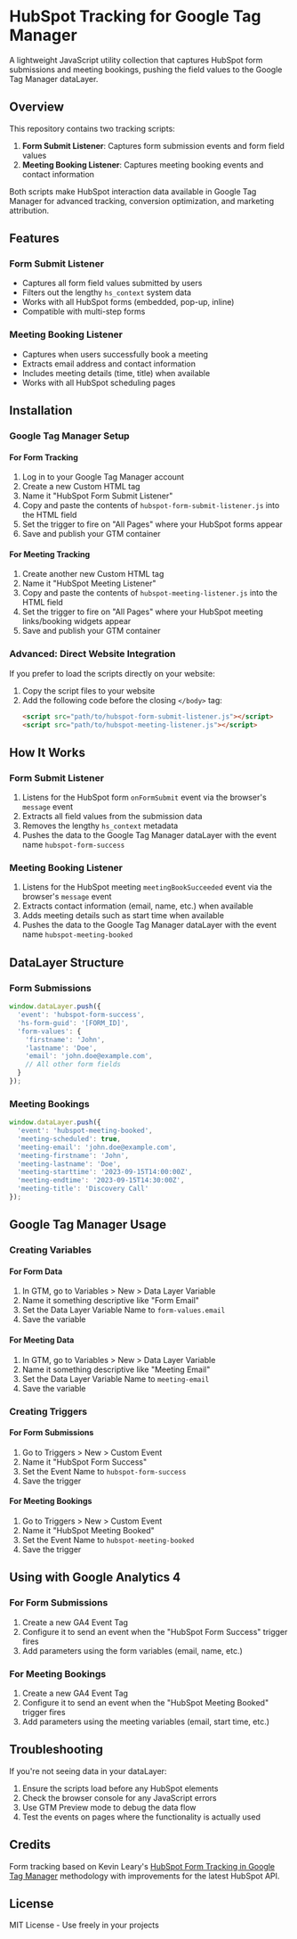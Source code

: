 # HubSpot Tracking for Google Tag Manager

A lightweight JavaScript utility collection that captures HubSpot form submissions and meeting bookings, pushing the field values to the Google Tag Manager dataLayer.

## Overview

This repository contains two tracking scripts:

1. **Form Submit Listener**: Captures form submission events and form field values
2. **Meeting Booking Listener**: Captures meeting booking events and contact information

Both scripts make HubSpot interaction data available in Google Tag Manager for advanced tracking, conversion optimization, and marketing attribution.

## Features

### Form Submit Listener
- Captures all form field values submitted by users
- Filters out the lengthy `hs_context` system data
- Works with all HubSpot forms (embedded, pop-up, inline)
- Compatible with multi-step forms

### Meeting Booking Listener
- Captures when users successfully book a meeting
- Extracts email address and contact information
- Includes meeting details (time, title) when available
- Works with all HubSpot scheduling pages

## Installation

### Google Tag Manager Setup

#### For Form Tracking
1. Log in to your Google Tag Manager account
2. Create a new Custom HTML tag
3. Name it "HubSpot Form Submit Listener"
4. Copy and paste the contents of `hubspot-form-submit-listener.js` into the HTML field
5. Set the trigger to fire on "All Pages" where your HubSpot forms appear
6. Save and publish your GTM container

#### For Meeting Tracking
1. Create another new Custom HTML tag
2. Name it "HubSpot Meeting Listener"
3. Copy and paste the contents of `hubspot-meeting-listener.js` into the HTML field
4. Set the trigger to fire on "All Pages" where your HubSpot meeting links/booking widgets appear
5. Save and publish your GTM container

### Advanced: Direct Website Integration

If you prefer to load the scripts directly on your website:

1. Copy the script files to your website
2. Add the following code before the closing `</body>` tag:
   ```html
   <script src="path/to/hubspot-form-submit-listener.js"></script>
   <script src="path/to/hubspot-meeting-listener.js"></script>
   ```

## How It Works

### Form Submit Listener
1. Listens for the HubSpot form `onFormSubmit` event via the browser's `message` event
2. Extracts all field values from the submission data
3. Removes the lengthy `hs_context` metadata
4. Pushes the data to the Google Tag Manager dataLayer with the event name `hubspot-form-success`

### Meeting Booking Listener
1. Listens for the HubSpot meeting `meetingBookSucceeded` event via the browser's `message` event
2. Extracts contact information (email, name, etc.) when available
3. Adds meeting details such as start time when available
4. Pushes the data to the Google Tag Manager dataLayer with the event name `hubspot-meeting-booked`

## DataLayer Structure

### Form Submissions
```javascript
window.dataLayer.push({
  'event': 'hubspot-form-success',
  'hs-form-guid': '[FORM_ID]',
  'form-values': {
    'firstname': 'John',
    'lastname': 'Doe',
    'email': 'john.doe@example.com',
    // All other form fields
  }
});
```

### Meeting Bookings
```javascript
window.dataLayer.push({
  'event': 'hubspot-meeting-booked',
  'meeting-scheduled': true,
  'meeting-email': 'john.doe@example.com',
  'meeting-firstname': 'John',
  'meeting-lastname': 'Doe',
  'meeting-starttime': '2023-09-15T14:00:00Z',
  'meeting-endtime': '2023-09-15T14:30:00Z',
  'meeting-title': 'Discovery Call'
});
```

## Google Tag Manager Usage

### Creating Variables

#### For Form Data
1. In GTM, go to Variables > New > Data Layer Variable
2. Name it something descriptive like "Form Email"
3. Set the Data Layer Variable Name to `form-values.email`
4. Save the variable

#### For Meeting Data
1. In GTM, go to Variables > New > Data Layer Variable
2. Name it something descriptive like "Meeting Email"
3. Set the Data Layer Variable Name to `meeting-email`
4. Save the variable

### Creating Triggers

#### For Form Submissions
1. Go to Triggers > New > Custom Event
2. Name it "HubSpot Form Success"
3. Set the Event Name to `hubspot-form-success`
4. Save the trigger

#### For Meeting Bookings
1. Go to Triggers > New > Custom Event
2. Name it "HubSpot Meeting Booked"
3. Set the Event Name to `hubspot-meeting-booked`
4. Save the trigger

## Using with Google Analytics 4

### For Form Submissions
1. Create a new GA4 Event Tag
2. Configure it to send an event when the "HubSpot Form Success" trigger fires
3. Add parameters using the form variables (email, name, etc.)

### For Meeting Bookings
1. Create a new GA4 Event Tag
2. Configure it to send an event when the "HubSpot Meeting Booked" trigger fires
3. Add parameters using the meeting variables (email, start time, etc.)

## Troubleshooting

If you're not seeing data in your dataLayer:

1. Ensure the scripts load before any HubSpot elements
2. Check the browser console for any JavaScript errors
3. Use GTM Preview mode to debug the data flow
4. Test the events on pages where the functionality is actually used

## Credits

Form tracking based on Kevin Leary's [HubSpot Form Tracking in Google Tag Manager](https://www.kevinleary.net/blog/hubspot-form-tracking-in-google-tag-manager/) methodology with improvements for the latest HubSpot API.

## License

MIT License - Use freely in your projects 